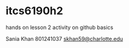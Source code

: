 # itcs6190h2
hands on lesson 2 activity on github basics

Sania Khan
801241037
skhan59@charlotte.edu
